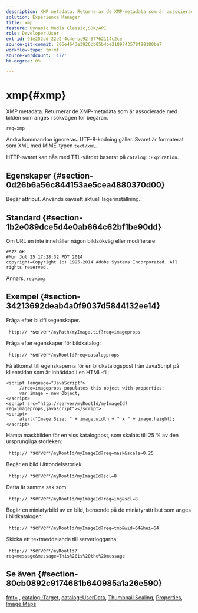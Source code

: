 ```yaml
---
description: XMP metadata. Returnerar de XMP-metadata som är associerade med bilden som anges i sökvägen för begäran.
solution: Experience Manager
title: xmp
feature: Dynamic Media Classic,SDK/API
role: Developer,User
exl-id: 91e252dd-22e2-4c4e-bc92-67762114c2ce
source-git-commit: 206e4643e3926cb85b4be2189743578f88180be7
workflow-type: tm+mt
source-wordcount: '177'
ht-degree: 0%

---
```


# xmp{#xmp}

XMP metadata. Returnerar de XMP-metadata som är associerade med bilden som anges i sökvägen för begäran.

`req=xmp`

Andra kommandon ignoreras. UTF-8-kodning gäller. Svaret är formaterat som XML med MIME-typen `text/xml`.

HTTP-svaret kan nås med TTL-värdet baserat på `catalog::Expiration`.

## Egenskaper {#section-0d26b6a56c844153ae5cea4880370d00}

Begär attribut. Används oavsett aktuell lagerinställning.

## Standard {#section-1b2e089dce5d4e0ab664c62bf1be90dd}

Om URL:en inte innehåller någon bildsökväg eller modifierare:

```
#S7Z OK 
#Mon Jul 25 17:28:32 PDT 2014 
copyright=Copyright (c) 1995-2014 Adobe Systems Incorporated. All rights reserved.
```

Annars, `req=img`

## Exempel {#section-34213692deab4a0f9037d5844132ee14}

Fråga efter bildfilsegenskaper.

` http:// *`server`*/myPath/myImage.tif?req=imageprops`

Fråga efter egenskaper för bildkatalog:

` http:// *`server`*/myRootId?req=catalogprops`

Få åtkomst till egenskaperna för en bildkatalogspost från JavaScript på klientsidan som är inbäddad i en HTML-fil:

```
<script language="JavaScript"> 
     //req=imageprops populates this object with properties: 
     var image = new Object; 
</script> 
<script src="http://server/myRootId/myImageId?req=imageprops,javascript"></script> 
<script> 
     alert("Image Size: " + image.width + " x " + image.height); 
</script>
```

Hämta maskbilden för en viss katalogpost, som skalats till 25 % av den ursprungliga storleken:

` http:// *`server`*/myRootId/myImageId?req=mask&scale=0.25`

Begär en bild i åttondelsstorlek:

` http:// *`server`*/myRootId/myImageId?scl=8`

Detta är samma sak som:

` http:// *`server`*/myRootId/myImageId?req=img&scl=8`

Begär en miniatyrbild av en bild, beroende på de miniatyrattribut som anges i bildkatalogen:

` http:// *`server`*/myRootId/myImageId?req=tmb&wid=64&hei=64`

Skicka ett textmeddelande till serverloggarna:

` http:// *`server`*/myRootId?req=message&message=This%20is%20the%20message`

## Se även {#section-80cb0892c9174681b640985a1a26e590}

[fmt=](../../../../../../is-api/http-ref/image-serving-api-ref/c-http-protocol-reference/c-command-reference/r-is-http-fmt.md#reference-cdf10043423b45ba9fe15157fb3ae37a) , [catalog::Target](/help/aem-is-ir-api/is-api/image-catalog/image-serving-api-ref/c-image-catalog-reference/c-image-svg-data-reference/c-image-data-reference/r-targets-cat.md), [catalog::UserData](/help/aem-is-ir-api/is-api/image-catalog/image-serving-api-ref/c-image-catalog-reference/c-image-svg-data-reference/c-image-data-reference/r-userdata-cat.md), [Thumbnail Scaling](../../../../../../is-api/http-ref/image-serving-api-ref/c-http-protocol-reference/c-notes-on-server-behavior/r-thumbnail-scaling.md#reference-0f71817f721d4913b34816758d69b07f), [Properties](../../../../../../is-api/http-ref/image-serving-api-ref/c-http-protocol-reference/c-response-data/c-properties/c-properties.md#concept-49c609fd6de942cab422ee412353c9d9), [Image Maps](../../../../../../is-api/http-ref/image-serving-api-ref/c-http-protocol-reference/c-syntax-and-features/r-image-maps.md#reference-ff7d1bac2a064104b0c508a81316fdab)
